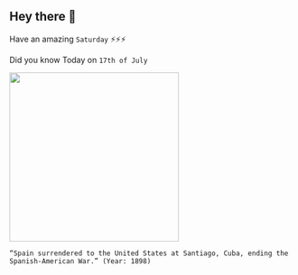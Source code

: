 ## Hey there 👋
Have an amazing `Saturday` ⚡⚡⚡

Did you know Today on `17th of July`
 
 [<img src="https://www.newspapers.com/topics/wp-content/uploads/SpanishAmericanWar.jpeg" width="300" />](https://www.history.com/this-day-in-history/armistice-ends-the-spanish-american-war#:~:text=On%20July%203%2C%20the%20Spanish,thus%20Cuba%E2%80%94to%20the%20Americans.&text=On%20December%2010%2C%20the%20Treaty,ended%20the%20Spanish%2DAmerican%20War.) 
 ```
“Spain surrendered to the United States at Santiago, Cuba, ending the Spanish-American War.” (Year: 1898)
```
